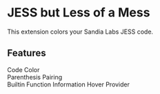 # JESS but Less of a Mess

This extension colors your Sandia Labs JESS code.

## Features

Code Color <br>
Parenthesis Pairing <br>
Builtin Function Information Hover Provider <br>
